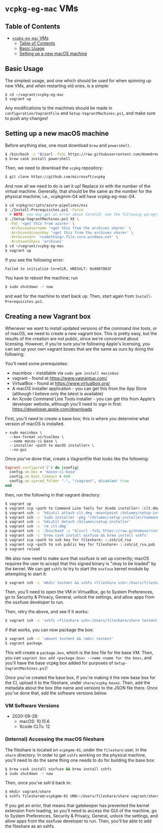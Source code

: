 # `vcpkg-eg-mac` VMs

## Table of Contents

- [`vcpkg-eg-mac` VMs](#vcpkg-eg-mac-vms)
  - [Table of Contents](#table-of-contents)
  - [Basic Usage](#basic-usage)
  - [Setting up a new macOS machine](#setting-up-a-new-macos-machine)

## Basic Usage

The simplest usage, and one which should be used for when spinning up
new VMs, and when restarting old ones, is a simple:

```
$ cd ~/vagrant/vcpkg-eg-mac
$ vagrant up
```

Any modifications to the machines should be made in `configuration/VagrantFile`
and `Setup-VagrantMachines.ps1`, and make sure to push any changes!

## Setting up a new macOS machine

Before anything else, one must download `brew` and `powershell`.

```sh
$ /bin/bash -c "$(curl -fsSL https://raw.githubusercontent.com/Homebrew/install/master/install.sh)"
$ brew cask install powershell
```

Then, we need to download the `vcpkg` repository:

```sh
$ git clone https://github.com/microsoft/vcpkg
```

And now all we need to do is set it up! Replace `XX` with the number of
the virtual machine. Generally, that should be the same as the number
for the physical machine; i.e., vcpkgmm-04 will have vcpkg-eg-mac-04.

```sh
$ cd vcpkg/scripts/azure-pipelines/osx
$ ./Install-Prerequisites.ps1 -Force
  # NOTE: you may get an error about CoreCLR; see the following paragraph if you do
$ ./Setup-VagrantMachines.ps1 XX \
  -Pat '<get this from azure>' \
  -ArchivesUsername '<get this from the archives share>' \
  -ArchivesAccessKey '<get this from the archives share>' \
  -ArchivesUrn '<something>.file.core.windows.net' \
  -ArchivesShare 'archives'
$ cd ~/vagrant/vcpkg-eg-mac
$ vagrant up
```

If you see the following error:

```
Failed to initialize CoreCLR, HRESULT: 0x8007001F
```

You have to reboot the machine; run

```sh
$ sudo shutdown -r now
```

and wait for the machine to start back up. Then, start again from
`Install-Prerequisites.ps1`.

## Creating a new Vagrant box

Whenever we want to install updated versions of the command line tools,
or of macOS, we need to create a new vagrant box.
This is pretty easy, but the results of the creation are not public,
since we're concerned about licensing.
However, if you're sure you're following Apple's licensing,
you can set up your own vagrant boxes that are the same as ours by doing the following:

You'll need some prerequisites:

- macinbox - installable via `sudo gem install macinbox`
- vagrant - found at <https://www.vagrantup.com/>
- VirtualBox - found at <https://www.virtualbox.org/>
- A macOS installer application - you can get this from the App Store (although I believe only the latest is available)
- An Xcode Command Line Tools installer - you can get this from Apple's developer website,
  although you'll need to sign in first: <https://developer.apple.com/downloads>

First, you'll need to create a base box;
this is where you determine what version of macOS is installed.

```
> sudo macinbox \
  --box-format virtualbox \
  --name macos-ci-base \
  --installer <path to macOS installer> \
  --no-gui
```

Once you've done that, create a Vagrantfile that looks like the following:

```rb
Vagrant.configure('2') do |config|
  config.vm.box = 'macos-ci-base'
  config.vm.boot_timeout = 600
  config.vm.synced_folder ".", "/vagrant", disabled: true
end
```

then, run the following in that vagrant directory:

```sh
$ vagrant up
$ vagrant scp <path to Command Line Tools for Xcode installer> :clt.dmg
$ vagrant ssh -c 'hdiutil attach clt.dmg -mountpoint /Volumes/setup-installer'
$ vagrant ssh -c 'sudo installer -pkg "/Volumes/setup-installer/Command Line Tools.pkg" -target /'
$ vagrant ssh -c 'hdiutil detach /Volumes/setup-installer'
$ vagrant ssh -c 'rm clt.dmg'
$ vagrant ssh -c '/bin/bash -c "$(curl -fsSL https://raw.githubusercontent.com/Homebrew/install/master/install.sh)"'
$ vagrant ssh -c 'brew cask install osxfuse && brew install sshfs'
$ vagrant scp <path to ssh key for fileshare> :.ssh/id_rsa
$ vagrant scp <path to ssh public key for fileshare> :.ssh/id_rsa.pub
$ vagrant reload
```

We also now need to make sure that osxfuse is set up correctly;
macOS requires the user to accept that this signed binary is "okay to be loaded" by the kernel.
We can get `sshfs` to try to start the `osxfuse` kernel module by attempting to start it:

```sh
$ vagrant ssh -c 'mkdir testmnt && sshfs <fileshare ssh>:/Users/fileshare/share testmnt'
```

Then, you'll need to open the VM in VirtualBox, go to System Preferences,
go to Security & Privacy, General, unlock the settings,
and allow apps from the osxfuse developer to run.

Then, retry the above, and see if it works:

```sh
$ vagrant ssh -c 'sshfs <fileshare ssh>:/Users/fileshare/share testmnt'
```

if that works, you can now package the box:

```sh
$ vagrant ssh -c 'umount testmnt && rmdir testmnt'
$ vagrant package
```

This will create a `package.box`, which is the box file for the base VM.
Then, you can `vagrant box add <package.box> --name <name for the box>`,
and you'll have the base vcpkg box added for purposes of `Setup-VagrantMachines.ps1`!

Once you've created the base box, if you're making it the new base box for the CI,
upload it to the fileshare, under `share/vcpkg-boxes`.
Then, add the metadata about the box (the name and version) to the JSON file there.
Once you've done that, add the software versions below.

### VM Software Versions

* 2020-09-28:
  * macOS: 10.15.6
  * Xcode CLTs: 12

### (Internal) Accessing the macOS fileshare

The fileshare is located on `vcpkgmm-01`, under the `fileshare` user, in the `share` directory.
In order to get `sshfs` working on the physical machine,
you'll need to do the same thing one needs to do for building the base box:

```sh
$ brew cask install osxfuse && brew install sshfs
$ sudo shutdown -r now
```

Then, once you've ssh'd back in:

```sh
$ mkdir vagrant/share
$ sshfs fileshare@<vcpkgmm-01 URN>:/Users/fileshare/share vagrant/share
```

If you get an error, that means that gatekeeper has prevented the kernel extension from loading,
so you'll need to access the GUI of the machine, go to System Preferences,
Security & Privacy, General, unlock the settings, and allow apps from the osxfuse developer to run.
Then, you'll be able to add the fileshare as an sshfs.
